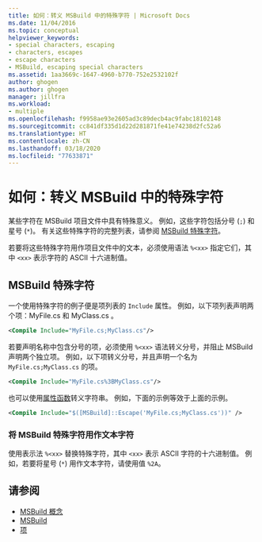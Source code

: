 ```yaml
---
title: 如何：转义 MSBuild 中的特殊字符 | Microsoft Docs
ms.date: 11/04/2016
ms.topic: conceptual
helpviewer_keywords:
- special characters, escaping
- characters, escapes
- escape characters
- MSBuild, escaping special characters
ms.assetid: 1aa3669c-1647-4960-b770-752e2532102f
author: ghogen
ms.author: ghogen
manager: jillfra
ms.workload:
- multiple
ms.openlocfilehash: f9958ae93e2605ad3c89decb4ac9fabc18102148
ms.sourcegitcommit: cc841df335d1d22d281871fe41e74238d2fc52a6
ms.translationtype: HT
ms.contentlocale: zh-CN
ms.lasthandoff: 03/18/2020
ms.locfileid: "77633871"
---
```

# <a name="how-to-escape-special-characters-in-msbuild"></a>如何：转义 MSBuild 中的特殊字符

某些字符在 MSBuild 项目文件中具有特殊意义。 例如，这些字符包括分号 (`;`) 和星号 (`*`)。 有关这些特殊字符的完整列表，请参阅 [MSBuild 特殊字符](../msbuild/msbuild-special-characters.md)。

若要将这些特殊字符用作项目文件中的文本，必须使用语法 `%<xx>` 指定它们，其中 `<xx>` 表示字符的 ASCII 十六进制值。

## <a name="msbuild-special-characters"></a>MSBuild 特殊字符

一个使用特殊字符的例子便是项列表的 `Include` 属性。 例如，以下项列表声明两个项：MyFile.cs 和 MyClass.cs   。

```xml
<Compile Include="MyFile.cs;MyClass.cs"/>
```

若要声明名称中包含分号的项，必须使用 `%<xx>` 语法转义分号，并阻止 MSBuild 声明两个独立项。 例如，以下项转义分号，并且声明一个名为 `MyFile.cs;MyClass.cs` 的项。

```xml
<Compile Include="MyFile.cs%3BMyClass.cs"/>
```

也可以使用[属性函数](../msbuild/property-functions.md)转义字符串。 例如，下面的示例等效于上面的示例。

```xml
<Compile Include="$([MSBuild]::Escape('MyFile.cs;MyClass.cs'))" />
```

### <a name="to-use-an-msbuild-special-character-as-a-literal-character"></a>将 MSBuild 特殊字符用作文本字符

使用表示法 `%<xx>` 替换特殊字符，其中 `<xx>` 表示 ASCII 字符的十六进制值。 例如，若要将星号 (`*`) 用作文本字符，请使用值 `%2A`。

## <a name="see-also"></a>请参阅
- [MSBuild 概念](../msbuild/msbuild-concepts.md)
- [MSBuild](../msbuild/msbuild.md)
- [项](../msbuild/msbuild-items.md)
